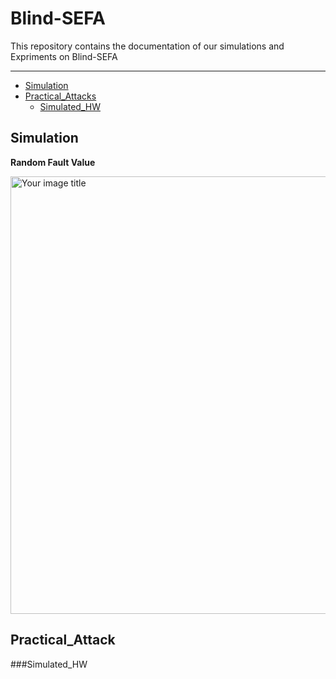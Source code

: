 # Blind-SEFA


This repository contains the documentation of our simulations and Expriments on Blind-SEFA

---

* [Simulation](https://github.com/Navidvafaei/Blind-sefa#simulation)
* [Practical_Attacks](https://github.com/Navidvafaei/Blind-sefa/tree/main/Practical)
  * [Simulated_HW](https://github.com/Navidvafaei/Blind-sefa/tree/main/Practical/Simulation)


## Simulation
**Random Fault Value**


 
 <img src="https://user-images.githubusercontent.com/30938963/199026183-dd10d4a7-6fd3-4711-8d65-10e594688304.png" alt="Your image title" width="700"/>


## Practical_Attack


###Simulated_HW






